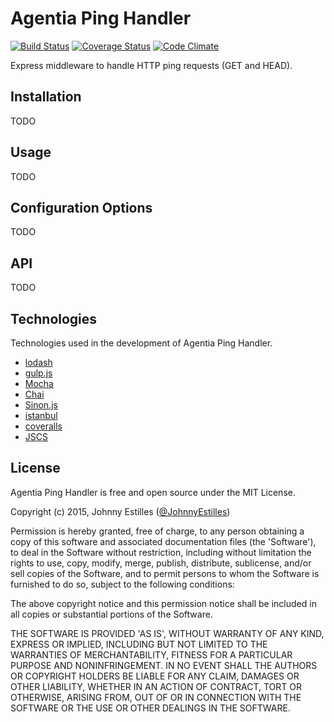 # Agentia Ping Handler
[![Build Status](https://travis-ci.org/AgentiaSystems/agentia-ping-handler.svg)](https://travis-ci.org/AgentiaSystems/agentia-ping-handler) [![Coverage Status](https://coveralls.io/repos/AgentiaSystems/agentia-ping-handler/badge.svg?branch=master)](https://coveralls.io/r/AgentiaSystems/agentia-ping-handler?branch=master) [![Code Climate](https://codeclimate.com/github/AgentiaSystems/agentia-ping-handler/badges/gpa.svg)](https://codeclimate.com/github/AgentiaSystems/agentia-ping-handler)

Express middleware to handle HTTP ping requests (GET and HEAD).

## Installation
TODO

## Usage
TODO

## Configuration Options
TODO

## API
TODO

## Technologies
Technologies used in the development of Agentia Ping Handler.

* [lodash](http://lodash.com)
* [gulp.js](http://gulpjs.com/)
* [Mocha](http://visionmedia.github.io/mocha/)
* [Chai](http://chaijs.com/)
* [Sinon.js](http://sinonjs.org/)
* [istanbul](https://gotwarlost.github.io/istanbul/)
* [coveralls](https://coveralls.io)
* [JSCS](http://jscs.info)


## License
Agentia Ping Handler is free and open source under the MIT License.

Copyright (c) 2015, Johnny Estilles ([@JohnnyEstilles](http://twitter.com/JohnnyEstilles))

Permission is hereby granted, free of charge, to any person obtaining a copy of this software and associated documentation files (the 'Software'), to deal in the Software without restriction, including without limitation the rights to use, copy, modify, merge, publish, distribute, sublicense, and/or sell copies of the Software, and to permit persons to whom the Software is furnished to do so, subject to the following conditions:

The above copyright notice and this permission notice shall be included in all copies or substantial portions of the Software.

THE SOFTWARE IS PROVIDED 'AS IS', WITHOUT WARRANTY OF ANY KIND, EXPRESS OR IMPLIED, INCLUDING BUT NOT LIMITED TO THE WARRANTIES OF MERCHANTABILITY, FITNESS FOR A PARTICULAR PURPOSE AND NONINFRINGEMENT. IN NO EVENT SHALL THE AUTHORS OR COPYRIGHT HOLDERS BE LIABLE FOR ANY CLAIM, DAMAGES OR OTHER LIABILITY, WHETHER IN AN ACTION OF CONTRACT, TORT OR OTHERWISE, ARISING FROM, OUT OF OR IN CONNECTION WITH THE SOFTWARE OR THE USE OR OTHER DEALINGS IN THE SOFTWARE.
